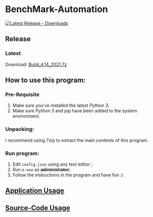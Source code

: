 # BenchMark-Automation

[![Latest Release - Downloads](https://img.shields.io/github/downloads/YuudachiXMMY/BenchMark-Automation/v4.29.2021-beta.2/total)](https://github.com/YuudachiXMMY/BenchMark-Automation/releases)

## Release

### Latest
Download: [Build_4.14_2021.7z](https://github.com/YuudachiXMMY/BenchMark-Automation/releases/download/v4.14.2021-beta.1/Build_4.14_2021.7z)


## How to use this program:

### Pre-Requisite
1. Make sure you've installed the latest *Python 3*;
2. Make sure *Python 3* and pip have been added to the system environment.

### Unpacking:
I recommend using 7zip to extract the main contents of this program.

### Run program:
1. Edit `config.json` using any text editor ;
2. Run `m.exe` as **administrator**;
3. Follow the instructions in the program and have fun :)


## [Application Usage](/docs/app/main.md)

## [Source-Code Usage](/docs/source_code/main.md)

